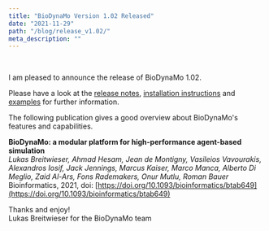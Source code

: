 ```yaml
---
title: "BioDynaMo Version 1.02 Released"
date: "2021-11-29"
path: "/blog/release_v1.02/"
meta_description: ""
---
```


</br>

I am pleased to announce the release of BioDynaMo 1.02. 

Please have a look at the [release notes](/docs/userguide/release_notes_v1.02/), [installation instructions](/docs/userguide/installation/) and [examples](/examples/demos/) for further information.

The following publication gives a good overview about BioDynaMo's features and capabilities.

**BioDynaMo: a modular platform for high-performance agent-based simulation** </br>
*Lukas Breitwieser, Ahmad Hesam, Jean de Montigny, Vasileios Vavourakis, Alexandros Iosif, Jack Jennings, Marcus Kaiser, Marco Manca, Alberto Di Meglio, Zaid Al-Ars, Fons Rademakers, Onur Mutlu, Roman Bauer* </br>
Bioinformatics, 2021, doi: [https://doi.org/10.1093/bioinformatics/btab649](https://doi.org/10.1093/bioinformatics/btab649)

Thanks and enjoy! </br>
Lukas Breitwieser for the BioDynaMo team

